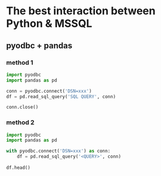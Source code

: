 # The best interaction between Python & MSSQL
## pyodbc + pandas

### method 1
```python
import pyodbc
import pandas as pd

conn = pyodbc.connect('DSN=xxx')
df = pd.read_sql_query('SQL QUERY', conn)

conn.close()
```    
### method 2
```python
import pyodbc
import pandas as pd

with pyodbc.connect('DSN=xxx') as conn:
    df = pd.read_sql_query('<QUERY>', conn)
    
df.head()
```

    
